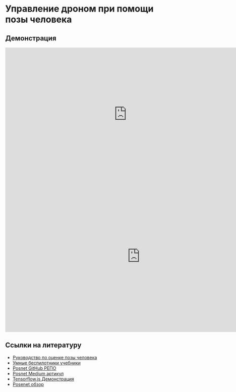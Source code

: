 # Управление дроном при помощи позы человека

## Демонстрация

<iframe width="770" height="421" src="https://www.youtube.com/embed/ucPONeHg2lk" frameborder="0" allow="accelerometer; autoplay; encrypted-media; gyroscope; picture-in-picture" allowfullscreen></iframe>

<iframe width="853" height="480" src="https://www.youtube.com/embed/EDcTtPLxzoU" frameborder="0" allow="accelerometer; autoplay; encrypted-media; gyroscope; picture-in-picture" allowfullscreen></iframe>

## Ссылки на литературу

- [Руководство по оценке позы человека](https://blog.nanonets.com/human-pose-estimation-2d-guide/)
- [Умные беспилотники учебники](https://drone.coex.tech/en/)
- [Posnet GitHub РЕПО](https://github.com/tensorflow/tfjs-models/tree/master/posenet)
- [Posnet Medium артикул](https://medium.com/tensorflow/real-time-human-pose-estimation-in-the-browser-with-tensorflow-js-7dd0bc881cd5)
- [Tensorflow.js Демонстрация](https://www.tensorflow.org/js/demos)
- [Posenet обзор](https://www.tensorflow.org/lite/models/pose_estimation/overview)
